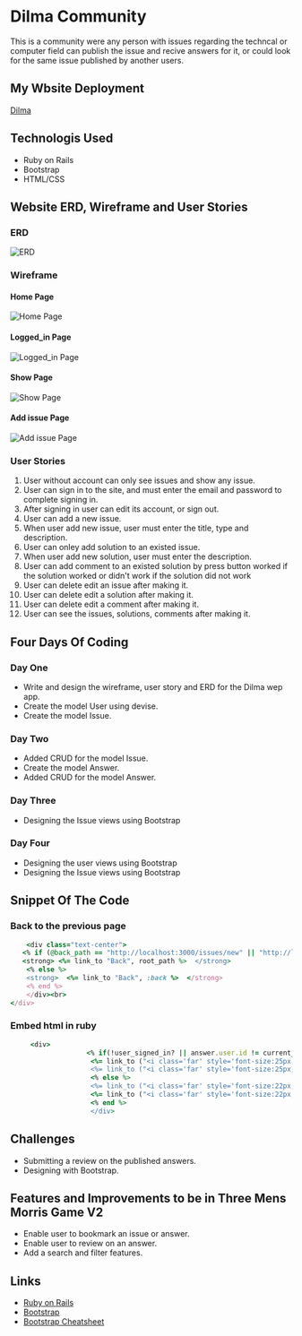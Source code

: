 <!-- heading section -->
# Dilma Community

This is a community were any person with issues regarding the techncal or computer field can publish the issue and recive answers for it, or could look for the same issue published by another users.

## My Wbsite Deployment
[Dilma](https://shrouded-savannah-19062.herokuapp.com/)

<!-- unorder list -->
## Technologis Used
   - Ruby on Rails
   - Bootstrap
   - HTML/CSS
## Website ERD, Wireframe and User Stories
<!-- images -->
### ERD
![ERD](app/assets/images/ERD.png)
### Wireframe
#### Home Page
![Home Page](app/assets/images/Wireframe_home.png)
#### Logged_in Page
![Logged_in Page](app/assets/images/Wireframe_logged-in.png)
#### Show Page
![Show Page](app/assets/images/Wireframe_show.png)
#### Add issue Page
![Add issue Page](app/assets/images/Wirwframe_add-issue.png)

### User Stories
1.	User without account can only see issues and show any issue.
2.	User can sign in to the site, and must enter the email and password to complete       signing in.
3.	After signing in user can edit its account, or sign out.
4.	User can add a new issue.
5.	When user add new issue, user must enter the title, type and description.
6.	User can onley add solution to an existed issue.
7.	When user add new solution, user must enter the description.
8.	User can add comment to an existed solution by press button worked if the solution    worked or didn't work if the solution did not work
9.	User can delete edit an issue after making it.
10. User can delete edit a solution after making it.
11. User can delete edit a comment after making it.
12. User can see the issues, solutions, comments after making it.

## Four Days Of Coding
### Day One
   - Write and design the wireframe, user story and ERD for the Dilma wep app.
   - Create the model User using devise.
   - Create the model Issue.
 
   
### Day Two
   - Added CRUD for the model Issue. 
   - Create the model Answer.
   - Added CRUD for the model Answer.

### Day Three
   - Designing the Issue views using Bootstrap
   
### Day Four <last day>
   - Designing the user views using Bootstrap
   - Designing the Issue views using Bootstrap
   
<!-- order list -->
<!-- 
1. JS
2. Jquery
3. Html/Css 
-->


<!-- sperator line -->
<!-- --- -->

## Snippet Of The Code
### Back to the previous page
```rb
    <div class="text-center">
   <% if (@back_path == "http://localhost:3000/issues/new" || "http://localhost:3000/issues/:id/edit" )%>
   <strong> <%= link_to "Back", root_path %>  </strong>
    <% else %>
    <strong>  <%= link_to "Back", :back %>  </strong>
    <% end %>
    </div><br>
</div>
```
### Embed html in ruby 
```rb
     <div>
                   <% if(!user_signed_in? || answer.user.id != current_user.id) %>
                    <%= link_to ("<i class='far' style='font-size:25px;color:green'> &#xf582; </i>").html_safe %>
                    <%= link_to ("<i class='far' style='font-size:25px;color:navy'> &#xf5b4; </i>").html_safe %>
                    <% else %>
                    <%= link_to ("<i class='far' style='font-size:22px;color:black'> &#xf044; </i>").html_safe, edit_issue_answer_path(answer.issue_id,answer)%>
                    <%= link_to ("<i class='far' style='font-size:22px;color:darkred'> &#xf2ed; </i>").html_safe, issue_answer_path(answer.issue_id,answer) , method: :delete %>  
                    <% end %>
                    </div>
```

## Challenges 
   - Submitting a review on the published answers.
   - Designing with Bootstrap.

## Features and Improvements to be in Three Mens Morris Game V2 
   - Enable user to bookmark an issue or answer.
   - Enable user to review on an answer.
   - Add a search and filter features.

## Links
   - [Ruby on Rails](https://rubyonrails.org/)
   - [Bootstrap](https://getbootstrap.com/docs/4.4/getting-started/introduction/)
   - [Bootstrap Cheatsheet](https://hackerthemes.com/bootstrap-cheatsheet/#table)